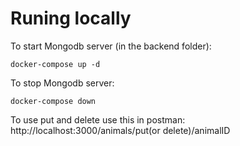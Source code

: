 
# Runing locally

To start Mongodb server (in the backend folder):

```
docker-compose up -d
```
To stop Mongodb server:

```
docker-compose down
```

To use put and delete use this in postman:
http://localhost:3000/animals/put(or delete)/animalID